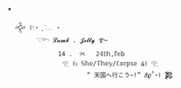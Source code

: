 ⭑   

      𒅒 ꒰𓏲⋆ ִֶָ ๋𓂃 ⋆       
            𓇢𓆸 𝓛𝓪𝓶𝓫 . 𝓙𝓮𝓵𝓵𝔂 ࿐
                  14 .  ୨ৎ   𝟚𝟜𝕥𝕙,𝕗𝕖𝕓 
                   𓂀 ꒰১ 𝕊𝕙𝕖/𝕋𝕙𝕖𝕪/ℂ𝕠𝕣𝕡𝕤𝕖 ໒꒱ 𓂀
                          “ 天国へ行こう~!” 𝜗𝜚˚⋆꒱ 𒄆

